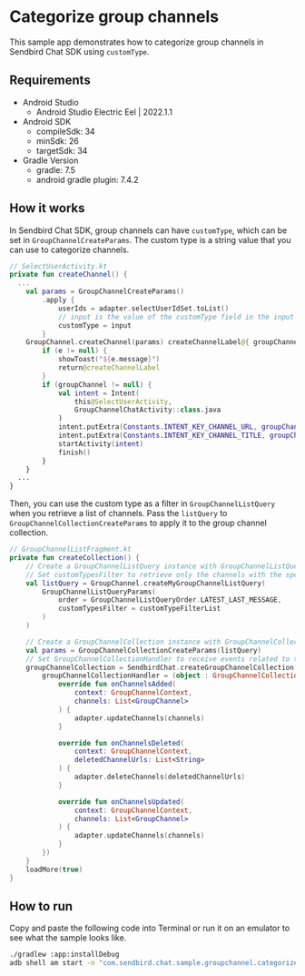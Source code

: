 # Categorize group channels

This sample app demonstrates how to categorize group channels in Sendbird Chat SDK using `customType`. 

## Requirements

+ Android Studio
  + Android Studio Electric Eel | 2022.1.1
+ Android SDK
    + compileSdk: 34
    + minSdk: 26
    + targetSdk: 34
+ Gradle Version
    + gradle: 7.5
    + android gradle plugin: 7.4.2

## How it works

In Sendbird Chat SDK, group channels can have `customType`, which can be set in `GroupChannelCreateParams`. The custom type is a string value that you can use to categorize channels.

``` kotlin
// SelectUserActivity.kt
private fun createChannel() {
  ...
    val params = GroupChannelCreateParams()
        .apply {
            userIds = adapter.selectUserIdSet.toList()
            // input is the value of the customType field in the input field.
            customType = input
        }
    GroupChannel.createChannel(params) createChannelLabel@{ groupChannel, e ->
        if (e != null) {
            showToast("${e.message}")
            return@createChannelLabel
        }
        if (groupChannel != null) {
            val intent = Intent(
                this@SelectUserActivity,
                GroupChannelChatActivity::class.java
            )
            intent.putExtra(Constants.INTENT_KEY_CHANNEL_URL, groupChannel.url)
            intent.putExtra(Constants.INTENT_KEY_CHANNEL_TITLE, groupChannel.name)
            startActivity(intent)
            finish()
        }
    }
  ...
}
```

Then, you can use the custom type as a filter in `GroupChannelListQuery` when you retrieve a list of channels. Pass the `listQuery` to `GroupChannelCollectionCreateParams` to apply it to the group channel collection.

``` kotlin
// GroupChannelListFragment.kt
private fun createCollection() {
    // Create a GroupChannelListQuery instance with GroupChannelListQueryParams.
    // Set customTypesFilter to retrieve only the channels with the specified custom types.
    val listQuery = GroupChannel.createMyGroupChannelListQuery(
        GroupChannelListQueryParams(
            order = GroupChannelListQueryOrder.LATEST_LAST_MESSAGE,
            customTypesFilter = customTypeFilterList
        )
    )

    // Create a GroupChannelCollection instance with GroupChannelCollectionCreateParams.
    val params = GroupChannelCollectionCreateParams(listQuery)
    // Set GroupChannelCollectionHandler to receive events related to the GroupChannelCollection.
    groupChannelCollection = SendbirdChat.createGroupChannelCollection(params).apply {
        groupChannelCollectionHandler = (object : GroupChannelCollectionHandler {
            override fun onChannelsAdded(
                context: GroupChannelContext,
                channels: List<GroupChannel>
            ) {
                adapter.updateChannels(channels)
            }

            override fun onChannelsDeleted(
                context: GroupChannelContext,
                deletedChannelUrls: List<String>
            ) {
                adapter.deleteChannels(deletedChannelUrls)
            }

            override fun onChannelsUpdated(
                context: GroupChannelContext,
                channels: List<GroupChannel>
            ) {
                adapter.updateChannels(channels)
            }
        })
    }
    loadMore(true)
}
```

## How to run

Copy and paste the following code into Terminal or run it on an emulator to see what the sample looks like.

``` bash
./gradlew :app:installDebug
adb shell am start -n "com.sendbird.chat.sample.groupchannel.categorizechannels/com.sendbird.chat.sample.groupchannel.categorizechannels.base.SplashActivity" -a android.intent.action.MAIN -c android.intent.category.LAUNCHER --splashscreen-show-icon
```
